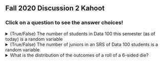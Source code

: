 ## Fall 2020 Discussion 2 Kahoot

### Click on a question to see the answer choices!

<details>
  <summary>(True/False) The number of students in Data 100 this semester (as of today) is a random variable</summary>
  
  <br />

  **False**. The number of students in Data 100 is a fixed number. It does not depend on any chance event.
</details>

<details>
  <summary>(True/False) The number of juniors in an SRS of Data 100 students is a random variable</summary>
  
  <br />

  **True**. The number of juniors in an SRS depends on which students are selected in the SRS, which is random.
</details>

<details>
  <summary>
    What is the distribution of the outcomes of a roll of a 6-sided die?
  </summary>
  
  <br />

  - Bernoulli
  - Binomial
  - Uniform
  - oof idk

  <details>
    <summary>Answer</summary>

    **Uniform**
  </details>
</details>